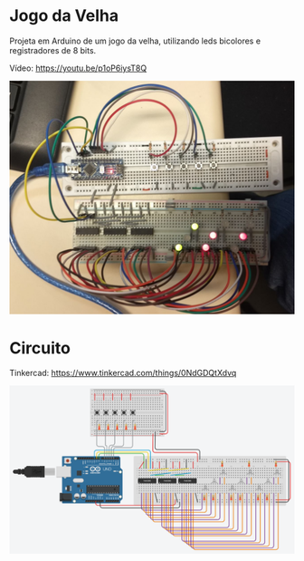 # Jogo da Velha
Projeta em Arduino de um jogo da velha, utilizando leds bicolores e registradores de 8 bits.

Vídeo: https://youtu.be/p1oP6iysT8Q

![Projeto](images/projeto.jpg "Projeto")

# Circuito

Tinkercad: https://www.tinkercad.com/things/0NdGDQtXdvq

![Circuito](images/circuito.PNG "Circuito")
